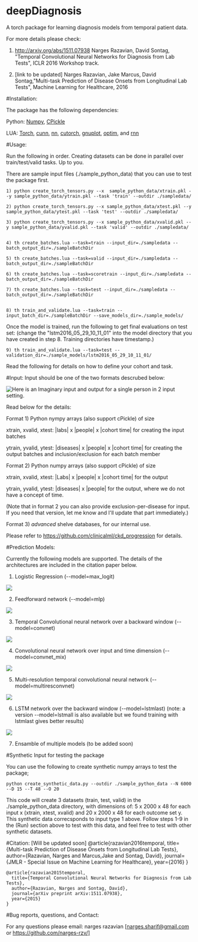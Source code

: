 # deepDiagnosis
A torch package for learning diagnosis models from temporal patient data.

For more details please check:

1) http://arxiv.org/abs/1511.07938 
Narges Razavian, David Sontag, "Temporal Convolutional Neural Networks for Diagnosis from Lab Tests", ICLR 2016 Workshop track. 

2) [link to be updated]
Narges Razavian, Jake Marcus, David Sontag,"Multi-task Prediction of Disease Onsets from Longitudinal Lab Tests", Machine Learning for Healthcare, 2016

#Installation:

The package has the following dependencies:

Python: [Numpy](http://www.scipy.org/scipylib/download.html), [CPickle](https://pymotw.com/2/pickle/)

LUA: [Torch](http://torch.ch/docs/getting-started.html), [cunn](https://github.com/torch/cunn), [nn](https://github.com/torch/nn), [cutorch](https://github.com/torch/cutorch), [gnuplot](https://github.com/torch/gnuplot), [optim](https://github.com/torch/optim), and [rnn](https://github.com/Element-Research/rnn)

#Usage:

Run the following in order. Creating datasets can be done in parallel over train/test/valid tasks. Up to you.

There are sample input files (./sample_python_data) that you can use to test the package first. 


	1) python create_torch_tensors.py --x  sample_python_data/xtrain.pkl --y sample_python_data/ytrain.pkl --task 'train' --outdir ./sampledata/

	2) python create_torch_tensors.py --x sample_python_data/xtest.pkl --y sample_python_data/ytest.pkl --task 'test' --outdir ./sampledata/

	3) python create_torch_tensors.py --x sample_python_data/xvalid.pkl --y sample_python_data/yvalid.pkl --task 'valid' --outdir ./sampledata/


	4) th create_batches.lua --task=train --input_dir=./sampledata --batch_output_dir=./sampleBatchDir 

	5) th create_batches.lua --task=valid --input_dir=./sampledata --batch_output_dir=./sampleBatchDir 

	6) th create_batches.lua --task=scoretrain --input_dir=./sampledata --batch_output_dir=./sampleBatchDir 

	7) th create_batches.lua --task=test --input_dir=./sampledata --batch_output_dir=./sampleBatchDir


	8) th train_and_validate.lua --task=train --input_batch_dir=./sampleBatchDir --save_models_dir=./sample_models/


Once the model is trained, run the following to get final evaluations on test set: (change the "lstm2016_05_29_10_11_01" into the model directory that you have created in step 8. Training directories have timestamp.)


	9) th train_and_validate.lua --task=test --validation_dir=./sample_models/lstm2016_05_29_10_11_01/

Read the following for details on how to define your cohort and task.

#Input: 
Input should be one of the two formats descrubed below:


![Here is an Imaginary input and output for a single person in 2 input setting.](https://github.com/clinicalml/deepDiagnosis/blob/master/doc/input_formats.png)


Read below for the details:

Format 1) Python nympy arrays (also support cPickle) of size 

xtrain, xvalid, xtest: |labs| x |people| x |cohort time| for creating the input batches
	
ytrain, yvalid, ytest: |diseases| x |people| x |cohort time| for creating the output batches and inclusion/exclusion for each batch member


Format 2) Python numpy arrays (also support cPickle) of size

xtrain, xvalid, xtest: |Labs| x |people| x |cohort time| for the output
	
ytrain, yvalid, ytest: |diseases| x |people| for the output, where we do not have a concept of time.

(Note that in format 2 you can also provide exclusion-per-disease for input. If you need that version, let me know and I'll update that part immediately.) 

Format 3) *advanced* shelve databases, for our internal use.

Please refer to https://github.com/clinicalml/ckd_progression for details.


#Prediction Models:

Currently the following models are supported. The details of the architectures are included in the citation paper below.


1) Logistic Regression  (--model=max_logit)

![](https://github.com/clinicalml/deepDiagnosis/blob/master/doc/maxlogit.png )


2) Feedforward network  (--model=mlp)

![](https://github.com/clinicalml/deepDiagnosis/blob/master/doc/mlp.png )


3) Temporal Convolutional neural network over a backward window   (--model=convnet) 

![](https://github.com/clinicalml/deepDiagnosis/blob/master/doc/arch1.png )


4) Convolutional neural network over input and time dimension  (--model=convnet_mix)

![](https://github.com/clinicalml/deepDiagnosis/blob/master/doc/conv_arch2.png )


5) Multi-resolution temporal convolutional neural network  (--model=multiresconvnet)

![](https://github.com/clinicalml/deepDiagnosis/blob/master/doc/conv_arch1.png)


6) LSTM network over the backward window  (--model=lstmlast) (note: a version --model=lstmall is also available but we found training with lstmlast gives better results)

![](https://github.com/clinicalml/deepDiagnosis/blob/master/doc/lstm_last.png )


7) Ensamble of multiple models  (to be added soon)


#Synthetic Input for testing the package

You can use the following to create synthetic numpy arrays to test the package;

	python create_synthetic_data.py --outdir ./sample_python_data --N 6000  --D 15 --T 48 --O 20

This code will create 3 datasets (train, test, valid) in the ./sample_python_data directory, with dimensions of: 5 x  2000 x 48 for each input x (xtrain, xtest, xvalid) and 20 x  2000 x  48 for each outcome set y. This synthetic data correcsponds to input type 1 above. Follow steps 1-9 in the (Run) section above to test with this data, and feel free to test with other synthetic datasets.

#Citation: [Will be updated soon]
	@article{razavian2016temporal,
	  title={Multi-task Prediction of Disease Onsets from Longitudinal Lab Tests},
	  author={Razavian, Narges and Marcus,Jake and Sontag, David},
	  journal={JMLR - Special Issue on Machine Learning for Healthcare},
	  year={2016}
	}

	@article{razavian2015temporal,
	  title={Temporal Convolutional Neural Networks for Diagnosis from Lab Tests},
	  author={Razavian, Narges and Sontag, David},
	  journal={arXiv preprint arXiv:1511.07938},
	  year={2015}
	}

#Bug reports, questions, and Contact:

For any questions please email:
narges razavian [narges.sharif@gmail.com or https://github.com/narges-rzv/]


